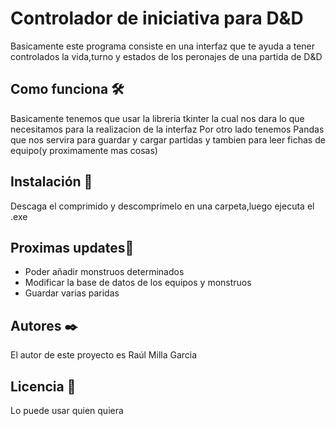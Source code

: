 # Controlador de iniciativa para D&D
Basicamente este programa consiste en una interfaz que te ayuda a tener controlados la vida,turno y estados de los peronajes de una partida de D&D
## Como funciona 🛠️
Basicamente tenemos que usar la libreria tkinter la cual nos dara lo que necesitamos para la realizacion de la interfaz
Por otro lado tenemos Pandas que nos servira para guardar y cargar partidas y tambien para leer fichas de equipo(y proximamente mas cosas)
## Instalación 🔧
Descaga el comprimido y descomprimelo en una carpeta,luego ejecuta el .exe
## Proximas updates🚀

* Poder añadir monstruos determinados
* Modificar la base de datos de los equipos y monstruos
* Guardar varias paridas
## Autores ✒️
El autor de este proyecto es Raúl Milla Garcia
## Licencia 📄
Lo puede usar quien quiera 
